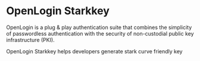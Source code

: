 # OpenLogin Starkkey

OpenLogin is a plug & play authentication suite that combines the simplicity of passwordless authentication with the security of non-custodial public key infrastructure (PKI).

OpenLogin Starkkey helps developers generate stark curve friendly key

